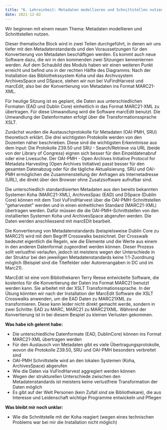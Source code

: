 ```yaml
---
title: "6. Lehreinheit: Metadaten modellieren und Schnittstellen nutzen 1/2"
date: 2021-12-02
---
```


Wir beginnen mit einem neuen Thema: Metadaten modellieren und Schnittstellen nutzen. 

Dieser thematische Block wird in zwei Teilen durchgeführt, in denen wir uns tiefer mit den Metadatenstandards und den Voraussetzungen für den Konvertierung von Metadaten beschäftigen werden. Es kommt auch neue Software dazu, die wir in den kommenden zwei Sitzungen kennenlernen werden. Auf dem Schaubild des Moduls haben wir einen weiteren Punkt erreicht und befind uns in der rechten Hälfte des Diagramms: Nach der Installation das Bibliothekssystem Koha und das Archivsystem ArchivesSpace und DSpace, stehen wir nun bei VuFindHarvest und marcEdit, also bei der Konvertierung von Metadaten ins Format MARC21-XML. 

Für heutige Sitzung ist es geplant, die Daten aus unterschiedlichen Formaten (EAD und Dublin Core) einheitlich in das Format MARC21-XML zu übertragen. Für diese Umwandlung wird die Software marcEdit benutzt. Die Umwandlung der Datenformaten erfolgt über die Transformationssprache XSLT. 

Zunächst wurden die Austauschprotokolle für Metadaten (OAI-PMH, SRU) theoretisch erklärt. Die drei wichtigsten Protokolle werden von den Dozenten näher beschrieben. Diese sind die wichtigsten Erkenntnisse aus dem Input: Die Protokolle Z39.50 und SRU - Search/Retrieve via URL (beide von der Library of Congress) eignen sich besser für den Einzeldatenabruf oder eine Livesuche. Der OAI-PMH - Open Archives Initiative Protocol for Metadata Harvesting (Open Archives Initiative) passt besser für den gesamten Datenabzug oder für die tägliche Aktualisierung. SRU und OAI-PMH ermöglichen die Zusammenstellung der Anfragen als Internetadresse (URL), die direkt über den Browser ohne Zusatzsoftware aufrufbar sind.

Die unterschiedlich standardisierten Metadaten aus den bereits bekannten Systemen Koha (MARC21-XML), ArchivesSpac (EAD) und DSpace (Dublin Core) können mit dem Tool VuFindHarvest über die OAI-PMH-Schnittstellen "geharvestet" werden und in einen einheitlichen Standard (MARC21-XML) übertragen werden. Dafür müssen die die OAI-PMH-Schnittstellen von den installierten Systemen Koha und ArchivesSpace abgerufen werden. Die Daten werden anschliessend mit marcEDit bearbeit. 

Die Konvertierung von Metadatenstandards (beispielsweise Dublin Core zu MARC21) wird mit dem Begriff Crosswalks bezeichnet. Der Crosswalk bedeutet eigentlich die Regeln, wie die Elemente und die Werte aus einem in den anderen Datenformat zugeordnet werden können. Dieser Prozess sollt verlustfrei verlaufen, jedoch ist meistens wegen der Unterschiede in der Struktur bei den jeweiligen Metadatenstandards keine 1:1-Zuordnung möglich (Beispiel sind die Titelfelder oder Autorenangaben in DC und im Marc21). 

MarcEdit ist eine vom Bibliothekaren Terry Reese entwickelte Software, die kostenlos für die Konvertierung der Daten ins Format MARC21 benutzt werden kann. Sie arbeitet mit der XSLT Transformationssprache. In der Übung könnten wir nach der Installation der MarcEdit Software die XSLT Crosswalks anwenden, um die EAD Daten zu MARC21XML zu transformieren. Diese kann leider nicht direkt gemacht werde, sondern in zwei Schritte: EAD zu MARC, MARC21 zu MARC21XML. Während der Konvertierung ist in bei diesem Bespiel zu kleinen Verlusten gekommen.

**Was habe ich gelernt habe:** 
-	Die unterschiedliche Datenformate (EAD, DublinCore) können ins Format MARC21-XML übertragen werden 
-	Für den Austausch von Metadaten gibt es viele Übertragungsprotokolle, wovon die Protokolle Z39.50, SRU und OAI-PMH besonders verbreitet sind
-	OAI-PMH Schnittstelle wird an den lokalen Systemen (Koha, ArchivesSpace) abgerufen 
-	Wie die Daten via VuFindHarvest aggregiert werden können
-	Wegen der strukturellen Unterschiede zwischen den Metadatenstandards ist meistens keine verlustfreie Transformation der Daten möglich 
-	Es gibt auf der Welt Personen (kein Zufall sind sie Bibliothekare), die aus Interesse und Leidenschaft wichtige Programme entwickeln und Pflegen 

**Was bleibt mir noch unklar:** 
-	Wie die Schnittstelle mit der Koha reagiert (wegen eines technischen Problems war bei mir die Installation nicht möglich) 


